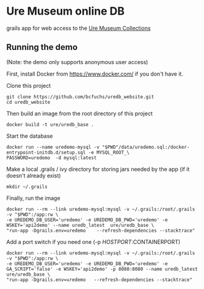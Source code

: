 Ure Museum online DB
====================

grails app for web access to  the [Ure Museum Collections](http://beta.uremusem.org)

Running the demo
------

(Note: the demo only supports anonymous user access)


First, install Docker from https://www.docker.com/ if you don't have it. 


Clone this project

```
git clone https://github.com/bcfuchs/uredb_website.git
cd uredb_website
```

Then build an image from the root directory of this project

```
docker build -t ure/uredb_base . 
```

Start the database 

```
docker run --name uredemo-mysql -v "$PWD"/data/uredemo.sql:/docker-entrypoint-initdb.d/setup.sql -e MYSQL_ROOT_\
PASSWORD=uredemo  -d mysql:latest
```
Make a local .grails / ivy directory for storing jars needed by the app (if it doesn't already exist)

```
mkdir ~/.grails
```

Finally, run the image

```
docker run --rm --link uredemo-mysql:mysql -v ~/.grails:/root/.grails  -v "$PWD":/app:rw \
-e UREDEMO_DB_USER='uredemo' -e UREDEMO_DB_PWD='uredemo' -e WSKEY='api2demo' --name uredb_latest  ure/uredb_base \
"run-app -Dgrails.env=uredemo    --refresh-dependencies --stacktrace"
```

Add a port switch if you need one (-p $HOSTPORT:$CONTAINERPORT)

```
docker run --rm --link uredemo-mysql:mysql -v ~/.grails:/root/.grails  -v "$PWD":/app:rw \
-e UREDEMO_DB_USER='uredemo' -e UREDEMO_DB_PWD='uredemo' -e GA_SCRIPT='false' -e WSKEY='api2demo' -p 8080:8080 --name uredb_latest  ure/uredb_base \
"run-app -Dgrails.env=uredemo   --refresh-dependencies --stacktrace"
```

